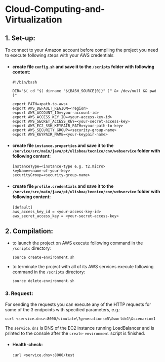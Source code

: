 # Cloud-Computing-and-Virtualization

## 1. Set-up:
To connect to your Amazon account before compiling the project you need to execute following steps with your AWS credentials:
- #### create file `config.sh` and save it to the `/scripts` folder with following content:
  ```
  #!/bin/bash

  DIR="$( cd "$( dirname "${BASH_SOURCE[0]}" )" &> /dev/null && pwd )"

  export PATH=<path-to-aws>
  export AWS_DEFAULT_REGION=<region>
  export AWS_ACCOUNT_ID=<your-account-id>
  export AWS_ACCESS_KEY_ID=<your-access-key-id>
  export AWS_SECRET_ACCESS_KEY=<your-secret-access-key>
  export AWS_EC2_SSH_KEYPAIR_PATH=<your-path-to-key>
  export AWS_SECURITY_GROUP=<security-group-name>
  export AWS_KEYPAIR_NAME=<your-keypair-name>

  ```

- #### create file `instance.properties` and save it to the `/service/src/main/java/pt/ulisboa/tecnico/cnv/webservice` folder with following content:
  ```
  instanceType=<instance-type e.g. t2.micro>
  keyName=<name-of-your-key>
  securityGroup=<security-group-name>

  ```

- #### create file `profile.credentials` and save it to the `/service/src/main/java/pt/ulisboa/tecnico/cnv/webservice` folder with following content:
  ```
  [default]
  aws_access_key_id = <your-access-key-id>
  aws_secret_access_key = <your-secret-access-key>
  ```

## 2. Compilation:

- to launch the project on AWS execute following command in the `/scripts` directory:
  ```
  source create-environment.sh

  ```

- to terminate the project with all of its AWS services execute following command in the `/scripts` directory:
  ```
  source delete-environment.sh

  ```

### 3. Request:
For sending the requests you can execute any of the HTTP requests for some of the 3 endpoints with specified parameters, e.g.:
  ```
  curl <service.dns>:8000/simulate\?generations=5\&world=1\&scenario=1
  ```
The `service.dns` is DNS of the EC2 instance running LoadBalancer and is printed to the console after the `create-environment` script is finished.

- #### Health-check:
  ```
  curl <service.dns>:8000/test
  ```
